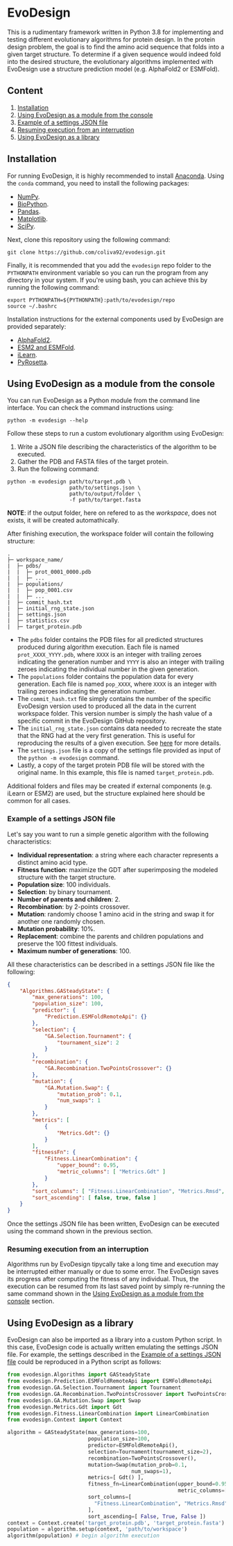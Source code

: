 # EvoDesign

This is a rudimentary framework written in Python 3.8 for implementing and testing different evolutionary algorithms for protein design.
In the protein design problem, the goal is to find the amino acid sequence that folds into a given target structure. 
To determine if a given sequence would indeed fold into the desired structure, the evolutionary algorithms implemented with EvoDesign use a structure prediction model (e.g. AlphaFold2 or ESMFold).

## Content

1. [Installation](#installation)
2. [Using EvoDesign as a module from the console](#module-usage)
  1. [Example of a settings JSON file](#example)
  2. [Resuming execution from an interruption](#resuming-execution)
3. [Using EvoDesign as a library](#library-usage)

<a name="installation"></a>
## Installation

For running EvoDesign, it is highly recommended to install [Anaconda](https://www.anaconda.com/).
Using the `conda` command, you need to install the following packages:

- [NumPy](https://numpy.org/install/).
- [BioPython](https://biopython.org/wiki/Packages).
- [Pandas](https://pypi.org/project/pandas/).
- [Matplotlib](https://matplotlib.org/stable/users/getting_started/index.html#installation-quick-start).
- [SciPy](https://scipy.org/install/#pip-install).

Next, clone this repository using the following command:

```
git clone https://github.com/coliva92/evodesign.git
```

Finally, it is recommended that you add the `evodesign` repo folder to the `PYTHONPATH` environment variable so you can run the program from any directory in your system. 
If you're using bash, you can achieve this by running the following command:

```
export PYTHONPATH=${PYTHONPATH}:path/to/evodesign/repo
source ~/.bashrc
```

Installation instructions for the external components used by EvoDesign are provided separately:

- [AlphaFold2](https://github.com/google-deepmind/alphafold).
- [ESM2 and ESMFold](https://github.com/facebookresearch/esm).
- [iLearn](https://github.com/Superzchen/iLearn).
- [PyRosetta](https://www.pyrosetta.org/downloads#h.iwt5ktel05jc).

<a name="module-usage"></a>
## Using EvoDesign as a module from the console

You can run EvoDesign as a Python module from the command line interface. You can check the command instructions using:

```
python -m evodesign --help
```

Follow these steps to run a custom evolutionary algorithm using EvoDesign:

1. Write a JSON file describing the characteristics of the algorithm to be executed. 
2. Gather the PDB and FASTA files of the target protein. 
3. Run the following command: 

```
python -m evodesign path/to/target.pdb \
                    path/to/settings.json \
                    path/to/output/folder \
                    -f path/to/target.fasta 
```

**NOTE**: if the output folder, here on refered to as the _workspace_, does not exists, it will be created automathically. 

After finishing execution, the workspace folder will contain the following structure:

```
.
├─ workspace_name/
|  ├─ pdbs/
|  |  ├─ prot_0001_0000.pdb
|  |  ├─ ...
|  ├─ populations/
|  |  ├─ pop_0001.csv
|  |  ├─ ...
|  ├─ commit_hash.txt
|  ├─ initial_rng_state.json
|  ├─ settings.json
|  ├─ statistics.csv
|  ├─ target_protein.pdb
```

- The `pdbs` folder contains the PDB files for all predicted structures produced during algorithm execution. Each file is named `prot_XXXX_YYYY.pdb`, where `XXXX` is an integer with trailing zeroes indicating the generation number and `YYYY` is also an integer with trailing zeroes indicating the individual number in the given generation.
- The `populations` folder contains the population data for every generation. Each file is named `pop_XXXX`, where `XXXX` is an integer with trailing zeroes indicating the generation number.
- The `commit_hash.txt` file simply contains the number of the specific EvoDesign version used to produced all the data in the current workspace folder. This version number is simply the hash value of a specific commit in the EvoDesign GitHub repository.
- The `initial_rng_state.json` contains data needed to recreate the state that the RNG had at the very first generation. This is useful for reproducing the results of a given execution. See [here](https://numpy.org/doc/stable/reference/random/bit_generators/pcg64.html) for more details.
- The `settings.json` file is a copy of the settings file provided as input of the `python -m evodesign` command.
- Lastly, a copy of the target protein PDB file will be stored with the original name. In this example, this file is named `target_protein.pdb`.

Additional folders and files may be created if external components (e.g. iLearn or ESM2) are used, but the structure explained here should be common for all cases.

<a name="example"></a>
### Example of a settings JSON file

Let's say you want to run a simple genetic algorithm with the following characteristics:

- **Individual representation**: a string where each character represents a distinct amino acid type. 
- **Fitness function**: maximize the GDT after superimposing the modeled structure with the target structure.
- **Population size**: 100 individuals.
- **Selection**: by binary tournament.
- **Number of parents and children**: 2.
- **Recombination**: by 2-points crossover.
- **Mutation**: randomly choose 1 amino acid in the string and swap it for another one randomly chosen.
- **Mutation probability**: 10%.
- **Replacement**: combine the parents and children populations and preserve the 100 fittest individuals.
- **Maximum number of generations**: 100.

All these characteristics can be described in a settings JSON file like the following:

```json
{
    "Algorithms.GASteadyState": {
        "max_generations": 100,
        "population_size": 100,
        "predictor": {
            "Prediction.ESMFoldRemoteApi": {}
        },
        "selection": {
            "GA.Selection.Tournament": {
                "tournament_size": 2
            }
        },
        "recombination": {
            "GA.Recombination.TwoPointsCrossover": {}
        },
        "mutation": {
            "GA.Mutation.Swap": {
                "mutation_prob": 0.1,
                "num_swaps": 1
            }
        },
        "metrics": [
            {
                "Metrics.Gdt": {}
            }
        ],
        "fitnessFn": {
            "Fitness.LinearCombination": {
                "upper_bound": 0.95,
                "metric_columns": [ "Metrics.Gdt" ]
            }
        },
        "sort_columns": [ "Fitness.LinearCombination", "Metrics.Rmsd", "plddt" ],
        "sort_ascending": [ false, true, false ]
    }
}
```

Once the settings JSON file has been written, EvoDesign can be executed using the command shown in the previous section.

<a name="resuming-execution"></a>
### Resuming execution from an interruption

Algorithms run by EvoDesign tipycally take a long time and execution may be interrupted either manually or due to some error. 
The EvoDesign saves its progress after computing the fitness of any individual.
Thus, the execution can be resumed from its last saved point by simply re-running the same command shown in the [Using EvoDesign as a module from the console](#module-usage) section.

<a name="library-usage"></a>
## Using EvoDesign as a library

EvoDesign can also be imported as a library into a custom Python script.
In this case, EvoDesign code is actually written emulating the settings JSON file. 
For example, the settings described in the [Example of a settings JSON file](#example) could be reproduced in a Python script as follows:

```python
from evodesign.Algorithms import GASteadyState
from evodesign.Prediction.ESMFoldRemoteApi import ESMFoldRemoteApi
from evodesign.GA.Selection.Tournament import Tournament
from evodesign.GA.Recombination.TwoPointsCrossover import TwoPointsCrossover
from evodesign.GA.Mutation.Swap import Swap
from evodesign.Metrics.Gdt import Gdt
from evodesign.Fitness.LinearCombination import LinearCombination
from evodesign.Context import Context

algorithm = GASteadyState(max_generations=100,
                          population_size=100,
                          predictor=ESMFoldRemoteApi(),
                          selection=Tournament(tournament_size=2),
                          recombination=TwoPointsCrossover(),
                          mutation=Swap(mutation_prob=0.1,
                                        num_swaps=1),
                          metrics=[ Gdt() ],
                          fitness_fn=LinearCombination(upper_bound=0.95,
                                                       metric_columns=[ 'Metrics.Gdt' ]),
                          sort_columns=[ 
                            "Fitness.LinearCombination", "Metrics.Rmsd", "plddt" 
                          ],
                          sort_ascending=[ False, True, False ])
context = Context.create('target_protein.pdb', 'target_protein.fasta')
population = algorithm.setup(context, 'path/to/workspace')
algorithm(population) # begin algorithm execution
```
